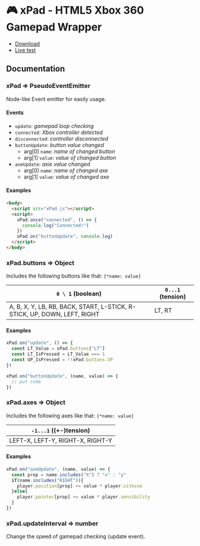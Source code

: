 # 🎮 xPad - HTML5 Xbox 360 Gamepad Wrapper

- [Download](https://raw.githubusercontent.com/CamilleAbella/xPad/master/xPad.js)
- [Live test](https://CamilleAbella.github.io/xPad)

## Documentation

### xPad => PseudoEventEmitter

Node-like Event emitter for easily usage.

#### Events

- ``update``: *gamepad loop checking*
- ``connected``: *Xbox controller detected*
- ``disconnected``: *controller disconnected*
- ``buttonUpdate``: *button value changed*
  - arg[0] ``name``: *name of changed button*
  - arg[1] ``value``: *value of changed button*
- ``axeUpdate``: *axis value changed*
  - arg[0] ``name``: *name of changed axe*
  - arg[1] ``value``: *value of changed axe*

#### Examples

```html
<body>
  <script src="xPad.js"></script>
  <script>
    xPad.once("connected", () => {
      console.log("Connected!")
    })
    xPad.on("buttonUpdate", console.log)
  </script>
</body>
```

### xPad.buttons => Object

Includes the following buttons like that: `{*name: value}`

| `0 \ 1` (boolean) | `0...1` (tension) |
|---|---|
| A, B, X, Y, LB, RB, BACK, START, L-STICK, R-STICK, UP, DOWN, LEFT, RIGHT | LT, RT |

#### Examples

```js
xPad.on("update", () => {
  const LT_Value = xPad.buttons["LT"]
  const LT_IsPressed = LT_Value === 1
  const UP_IsPressed = !!xPad.buttons.UP
})

xPad.on("buttonUpdate", (name, value) => {
  // put code
})
```

### xPad.axes => Object

Includes the following axes like that: `{*name: value}`

| `-1...1` ((+-)tension) |
|---|
| LEFT-X, LEFT-Y, RIGHT-X, RIGHT-Y |

#### Examples

```js
xPad.on("axeUpdate", (name, value) => {
  const prop = name.includes("X") ? "x" : "y"
  if(name.includes("RIGHT")){
    player.position[prop] += value * player.vitesse
  }else{
    player.pointer[prop] += value * player.sensibility
  }
})
```

### xPad.updateInterval => number

Change the speed of gamepad checking (update event).